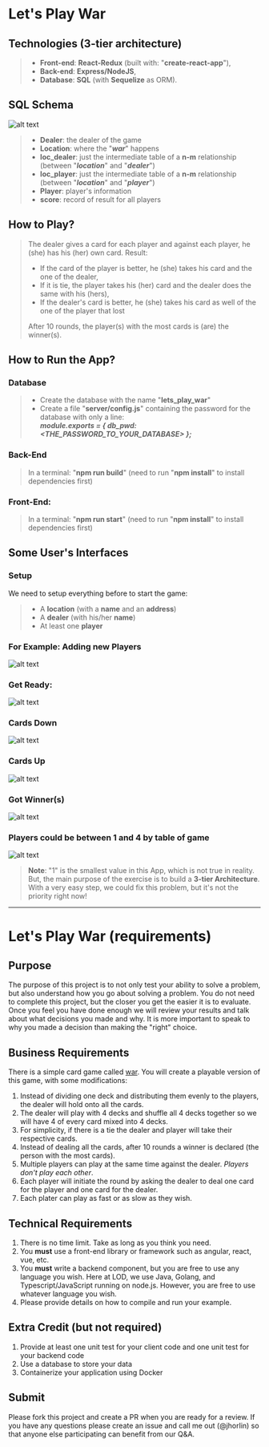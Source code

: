 # Let's Play War

## Technologies (3-tier architecture)
> * **Front-end**: **React-Redux** (built with: "**create-react-app**"),
> * **Back-end**: **Express/NodeJS**,
> * **Database**: **SQL** (with **Sequelize** as ORM).

## SQL Schema
![alt text](assets/MySQLWorkbenchModel.jpg)

> * **Dealer**: the dealer of the game
> * **Location**: where the "***war***" happens
> * **loc_dealer**: just the intermediate table of a **n-m** relationship (between "***location***" and "***dealer***")
> * **loc_player**: just the intermediate table of a **n-m** relationship (between "***location***" and "***player***")
> * **Player**: player's information
> * **score**: record of result for all players

## How to Play?

> The dealer gives a card for each player and against each player, he (she) has his (her) own card. Result:
> * If the card of the player is better, he (she) takes his card and the one of the dealer,
> * If it is tie, the player takes his (her) card and the dealer does the same with his (hers),
> * If the dealer's card is better, he (she) takes his card as well of the one of the player that lost
> 
> After 10 rounds, the player(s) with the most cards is (are) the winner(s).  

## How to Run the App?
### Database
> * Create the database with the name "**lets_play_war**"
> * Create a file "**server/config.js**" containing the password for the database with only a line: \
>                      ***module.exports = { db_pwd: <THE_PASSWORD_TO_YOUR_DATABASE> };***

### Back-End
> In a terminal: "**npm run build**" (need to run "**npm install**" to install dependencies first)

### Front-End:
> In a terminal: "**npm run start**" (need to run "**npm install**" to install dependencies first)

## Some User's Interfaces
### Setup
We need to setup everything before to start the game:
> * A **location** (with a **name** and an **address**)
> * A **dealer** (with his/her **name**)
> * At least one **player**

### For Example: Adding new Players
![alt text](assets/addPlayers.jpg)

### Get Ready: 
![alt text](assets/setup2play.jpg)

### Cards Down
 
![alt text](assets/hide.jpg)

### Cards Up
![alt text](assets/show.jpg)

### Got Winner(s)
![alt text](assets/gotWinners.jpg)

### Players could be between 1 and 4 by table of game
![alt text](assets/show2players.jpg)

> **Note**: "1" is the smallest value in this App, which is not true in reality. But, the main purpose of the exercise is to build a **3-tier Architecture**. With a very easy step, we could fix this problem, but it's not the priority right now! 
---

# Let's Play War (requirements)
## Purpose
The purpose of this project is to not only test your ability to solve a problem, but also understand how you go about solving a problem. You do not need to complete this project, but the closer you get the easier it is to evaluate. Once you feel you have done enough we will review your results and talk about what decisions you made and why. It is more important to speak to why you made a decision than making the "right" choice.

## Business Requirements
There is a simple card game called [war](https://www.bicyclecards.com/how-to-play/war/). You will create a playable version of this game, with some modifications:
1. Instead of dividing one deck and distributing them evenly to the players, the dealer will hold onto all the cards.
2. The dealer will play with 4 decks and shuffle all 4 decks together so we will have 4 of every card mixed into 4 decks.
3. For simplicity, if there is a tie the dealer and player will take their respective cards.
4. Instead of dealing all the cards, after 10 rounds a winner is declared (the person with the most cards).
5. Multiple players can play at the same time against the dealer. _Players don't play each other_.
6. Each player will initiate the round by asking the dealer to deal one card for the player and one card for the dealer.
7. Each plater can play as fast or as slow as they wish.
 
## Technical Requirements
1. There is no time limit. Take as long as you think you need.
2. You __must__ use a front-end library or framework such as angular, react, vue, etc.
3. You __must__ write a backend component, but you are free to use any language you wish. Here at LOD, we use Java, Golang, and Typescript/JavaScript running on node.js. However, you are free to use whatever language you wish.
4. Please provide details on how to compile and run your example.

## Extra Credit (but not required)
1. Provide at least one unit test for your client code and one unit test for your backend code
2. Use a database to store your data
3. Containerize your application using Docker

## Submit 
Please fork this project and create a PR when you are ready for a review. If you have any questions please create an issue and call me out (@jhorlin) so that anyone else participating can benefit from our Q&A.
